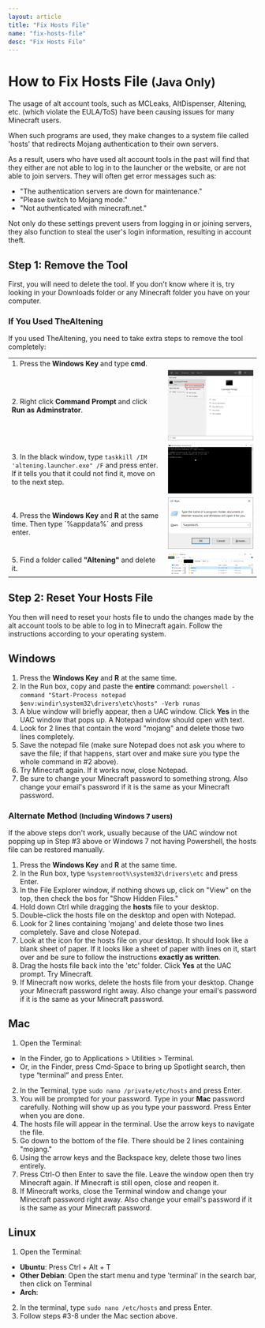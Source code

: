 ```yaml
---
layout: article
title: "Fix Hosts File"
name: "fix-hosts-file"
desc: "Fix Hosts File"
---
```


# How to Fix Hosts File <small>(Java Only)</small>

The usage of alt account tools, such as MCLeaks, AltDispenser, Altening, etc. (which violate the EULA/ToS) have been causing issues for many Minecraft users.

When such programs are used, they make changes to a system file called 'hosts' that redirects Mojang authentication to their own servers.

As a result, users who have used alt account tools in the past will find that they either are not able to log in to the launcher or the website, or are not able to join servers. They will often get error messages such as:

* "The authentication servers are down for maintenance."
* "Please switch to Mojang mode."
* "Not authenticated with minecraft.net."

Not only do these settings prevent users from logging in or joining servers, they also function to steal the user's login information, resulting in account theft.

## Step 1: Remove the Tool

First, you will need to delete the tool. If you don't know where it is, try looking in your Downloads folder or any Minecraft folder you have on your computer.

### If You Used TheAltening

If you used TheAltening, you need to take extra steps to remove the tool completely:

<table style="margin-left:25">
  <tr>
    <td>1. Press the <strong>Windows Key</strong> and type <strong>cmd</strong>.</td>
    <td></td>
  </tr>
  <tr>
    <td>2. Right click <strong>Command Prompt</strong> and click <strong>Run as Adminstrator</strong>.</td>
    <td><img src="/static/images/help/hosts-file/startmenu-cmd-admin-alt.png"></td>
  </tr>
  <tr>
    <td>3. In the black window, type <code>taskkill /IM 'altening.launcher.exe" /F</code> and press enter. If it tells you that it could not find it, move on to the next step.</td>
    <td><img src="/static/images/help/hosts-file/cmd-altening-notfound.png"></td>
  </tr>
  <tr>
    <td>4. Press the <strong>Windows Key</strong> and <strong>R</strong> at the same time. Then type `%appdata%` and press enter.</td>
    <td><img src="/static/images/help/hosts-file/run-appdata.png"></td>
  </tr>
  <tr>
    <td>5. Find a folder called <strong>"Altening"</strong> and delete it.</td>
    <td><img src="/static/images/help/hosts-file/appdata-altening.png"></td>
  </tr>
</table>

## Step 2: Reset Your Hosts File

You then will need to reset your hosts file to undo the changes made by the alt account tools to be able to log in to Minecraft again. Follow the instructions according to your operating system.

## Windows

1. Press the **Windows Key** and **R** at the same time.
2. In the Run box, copy and paste the **entire** command: `powershell -command "Start-Process notepad $env:windir\system32\drivers\etc\hosts" -Verb runas`
3. A blue window will briefly appear, then a UAC window. Click **Yes** in the UAC window that pops up. A Notepad window should open with text.
4. Look for 2 lines that contain the word "mojang" and delete those two lines completely.
5. Save the notepad file (make sure Notepad does not ask you where to save the file; if that happens, start over and make sure you type the whole command in #2 above).
6. Try Minecraft again. If it works now, close Notepad.
7. Be sure to change your Minecraft password to something strong. Also change your email's password if it is the same as your Minecraft password.

### Alternate Method <small>(Including Windows 7 users)</small>

If the above steps don't work, usually because of the UAC window not popping up in Step #3 above or Windows 7 not having Powershell, the hosts file can be restored manually.

1. Press the **Windows Key** and **R** at the same time.
2. In the Run box, type `%systemroot%\system32\drivers\etc` and press Enter.
3. In the File Explorer window, if nothing shows up, click on "View" on the top, then check the bos for "Show Hidden Files."
4. Hold down Ctrl while dragging the **hosts** file to your desktop.
5. Double-click the hosts file on the desktop and open with Notepad.
6. Look for 2 lines containing 'mojang' and delete those two lines completely. Save and close Notepad.
7. Look at the icon for the hosts file on your desktop. It should look like a blank sheet of paper. If it looks like a sheet of paper with lines on it, start over and be sure to follow the instructions **exactly as written**.
8. Drag the hosts file back into the 'etc' folder. Click **Yes** at the UAC prompt. Try Minecraft.
9. If Minecraft now works, delete the hosts file from your desktop. Change your Minecraft password right away. Also change your email's password if it is the same as your Minecraft password.

## Mac

1. Open the Terminal:
  - In the Finder, go to Applications > Utilities > Terminal.
  - Or, in the Finder, press Cmd-Space to bring up Spotlight search, then type “terminal” and press Enter.
2. In the Terminal, type `sudo nano /private/etc/hosts` and press Enter.
3. You will be prompted for your password. Type in your **Mac** password carefully. Nothing will show up as you type your password. Press Enter when you are done.
4. The hosts file will appear in the terminal. Use the arrow keys to navigate the file.
5. Go down to the bottom of the file. There should be 2 lines containing "mojang."
6. Using the arrow keys and the Backspace key, delete those two lines entirely.
7. Press Ctrl-O then Enter to save the file. Leave the window open then try Minecraft again. If Minecraft is still open, close and reopen it.
8. If Minecraft works, close the Terminal window and change your Minecraft password right away. Also change your email's password if it is the same as your Minecraft password.

## Linux

1. Open the Terminal:
  - __Ubuntu__: Press Ctrl + Alt + T
  - __Other Debian__: Open the start menu and type 'terminal' in the search bar, then click on Terminal
  - __Arch__: 
2. In the terminal, type `sudo nano /etc/hosts` and press Enter.
3. Follow steps #3-8 under the Mac section above.
